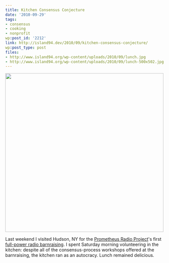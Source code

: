 ```yaml
---
title: Kitchen Consensus Conjecture
date: '2010-09-29'
tags:
- consensus
- cooking
- nonprofit
wp:post_id: '2212'
link: http://island94.dev/2010/09/kitchen-consensus-conjecture/
wp:post_type: post
files:
- http://www.island94.org/wp-content/uploads/2010/09/lunch.jpg
- http://www.island94.org/wp-content/uploads/2010/09/lunch-500x502.jpg
---
```


<a href="http://www.island94.org/wp-content/uploads/2010/09/lunch.jpg"><img src="http://www.island94.org/wp-content/uploads/2010/09/lunch-500x502.jpg" alt="" title="lunch" width="500" height="502" class="aligncenter size-medium wp-image-2213" /></a>

Last weekend I visited Hudson, NY for the <a href="http://www.prometheusradio.org/">Prometheus Radio Project</a>'s first <a href="http://www.wgxc.org/">full-power radio barnraising</a>. I spent Saturday morning volunteering in the kitchen: despite all of the consensus-process workshops offered at the barnraising, the kitchen ran as an autocracy. Lunch remained delicious.
